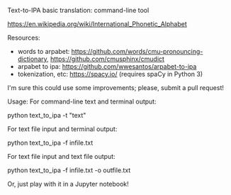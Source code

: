 Text-to-IPA basic translation: command-line tool

https://en.wikipedia.org/wiki/International_Phonetic_Alphabet

Resources: 
* words to arpabet:  https://github.com/words/cmu-pronouncing-dictionary, https://github.com/cmusphinx/cmudict
* arpabet to ipa:    https://github.com/wwesantos/arpabet-to-ipa
* tokenization, etc: https://spacy.io/ (requires spaCy in Python 3)

I'm sure this could use some improvements; please, submit a pull request!

Usage:
For command-line text and terminal output:

  python text_to_ipa -t "text"

For text file input and terminal output: 

  python text_to_ipa -f infile.txt

For text file input and text file output:

  python text_to_ipa -f infile.txt -o outfile.txt
  
Or, just play with it in a Jupyter notebook!
